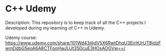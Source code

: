# C++ Udemy

Description:
This repository is to keep track of all the C++ projects I developed during my learning of C++ in Udemy.

Udemy course: 
https://www.udemy.com/share/101Wd43@dV5X6RwtDhqU3EirltUrUTBjdzFwmDdbG5eoA6A8CTFooHwJUJt35DcuE3HOsAOGVw==/

